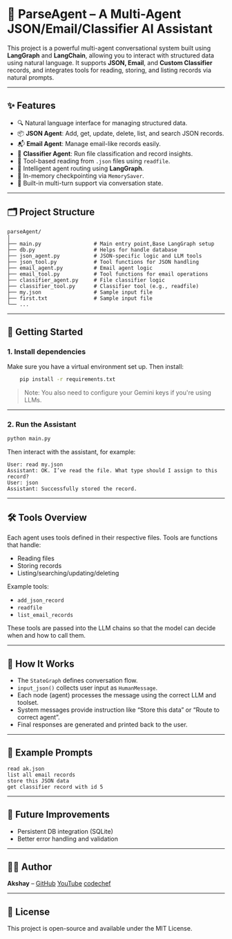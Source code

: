 # 🧠 ParseAgent – A Multi-Agent JSON/Email/Classifier AI Assistant

This project is a powerful multi-agent conversational system built using **LangGraph** and **LangChain**, allowing you to interact with structured data using natural language. It supports **JSON, Email**, and **Custom Classifier** records, and integrates tools for reading,  storing, and listing records via natural prompts.

---

## ✨ Features

- 🔍 Natural language interface for managing structured data.
- 📦 **JSON Agent**: Add, get, update, delete, list, and search JSON records.
- 📬 **Email Agent**: Manage email-like records easily.
- 🧾 **Classifier Agent**: Run file classification and record insights.
- 📂 Tool-based reading from `.json` files using `readfile`.
- 🔁 Intelligent agent routing using **LangGraph**.
- 💾 In-memory checkpointing via `MemorySaver`.
- 🤖 Built-in multi-turn support via conversation state.

---

## 🗂️ Project Structure

```
parseAgent/
│
├── main.py                 # Main entry point,Base LangGraph setup
├── db.py                   # Helps for handle database
├── json_agent.py           # JSON-specific logic and LLM tools
├── json_tool.py            # Tool functions for JSON handling
├── email_agent.py          # Email agent logic
├── email_tool.py           # Tool functions for email operations
├── classifier_agent.py     # File classifier logic
├── classifier_tool.py      # Classifier tool (e.g., readfile)
├── my.json                 # Sample input file
├── first.txt               # Sample input file
└── ...
```

---

## 🚀 Getting Started

### 1. Install dependencies

Make sure you have a virtual environment set up. Then install:

```bash
    pip install -r requirements.txt
```

> Note: You also need to configure your Gemini keys if you're using LLMs.

---

### 2. Run the Assistant

```bash
python main.py
```

Then interact with the assistant, for example:

```text
User: read my.json
Assistant: OK. I’ve read the file. What type should I assign to this record?
User: json
Assistant: Successfully stored the record.
```

---

## 🛠 Tools Overview

Each agent uses tools defined in their respective files. Tools are functions that handle:

- Reading files
- Storing records
- Listing/searching/updating/deleting

Example tools:
- `add_json_record`
- `readfile`
- `list_email_records`

These tools are passed into the LLM chains so that the model can decide when and how to call them.

---

## 🔧 How It Works

- The `StateGraph` defines conversation flow.
- `input_json()` collects user input as `HumanMessage`.
- Each node (agent) processes the message using the correct LLM and toolset.
- System messages provide instruction like “Store this data” or “Route to correct agent”.
- Final responses are generated and printed back to the user.

---

## 🧪 Example Prompts

```text
read ak.json
list all email records
store this JSON data
get classifier record with id 5
```

---

## 🧠 Future Improvements

- Persistent DB integration (SQLite)
- Better error handling and validation

---

## 🧑‍💻 Author

**Akshay** – [GitHub](https://github.com/Akshay3237) [YouTube](https://youtu.be/aSE-El1rs8I) [codechef](https://www.codechef.com/users/akshaygohel364)

---

## 📜 License

This project is open-source and available under the MIT License.
